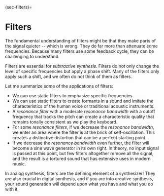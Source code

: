 (sec-filters)=
# Filters

The fundamental understanding of filters might be that they make parts of the signal quieter -- which is wrong.
They do far more than attenuate some frequencies.
Because many filters use some feedback cycle, they can be challenging to understand. 

Filters are essential for *subtractive synthesis*.
Filters do not only change the level of specific frequencies but apply a phase shift.
Many of the filters only apply such a shift, and we often do not think of them as filters.

Let me summarize some of the applications of filters:

+ We can use static filters to emphasize specific frequencies.
+ We can use static filters to create formants in a sound and imitate the characteristics of the human voice or traditional acoustic instruments.
+ A *resonance filter* with a moderate *resonance bandwidth* with a cutoff frequency that tracks the pitch can create a characteristic quality that remains tonally consistent as we play the keyboard.
+ For some *resonance filters*, if we decrease the *resonance bandwidth*, we enter an area where the filter is at the brick of self-oscillation. This creates a distinctive distortion that can be a perfect starting point.
+ If we decrease the *resonance bandwidth* even further, the filter will become a sine wave generator in its own right. In theory, no input signal is passed at this point, but few filters altogether remove all the signal, and the result is a tortured sound that has extensive uses in modern music.

In analog synthesis, filters are the defining element of a synthesizer!
They are also crucial in digital synthesis, and if you are into creative synthesis, your sound generation will depend upon what you have and what you do with it.
